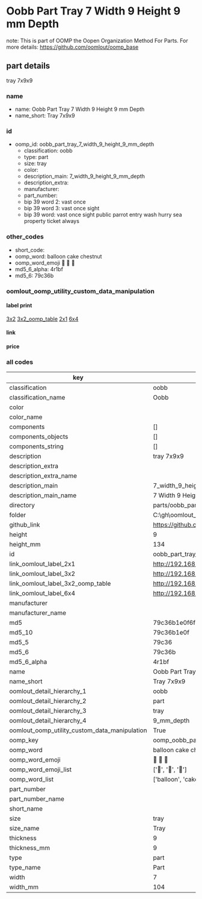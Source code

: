 # Oobb Part Tray 7 Width 9 Height 9 mm Depth  

note: This is part of OOMP the Oopen Organization Method For Parts. For more details: https://github.com/oomlout/oomp_base

##  part details
  



tray 7x9x9



### name
* name: Oobb Part Tray 7 Width 9 Height 9 mm Depth
* name_short: Tray 7x9x9 
### id
* oomp_id: oobb_part_tray_7_width_9_height_9_mm_depth
  * classification: oobb
  * type: part
  * size: tray
  * color: 
  * description_main: 7_width_9_height_9_mm_depth
  * description_extra: 
  * manufacturer: 
  * part_number: 
  * bip 39 word 2: vast once
  * bip 39 word 3: vast once sight
  * bip 39 word: vast once sight public parrot entry wash hurry sea property ticket always

### other_codes
* short_code: 
* oomp_word: balloon cake chestnut
* oomp_word_emoji :balloon: :cake: :chestnut:
* md5_6_alpha: 4r1bf
* md5_6: 79c36b






### oomlout_oomp_utility_custom_data_manipulation
#### label print
[3x2](http://192.168.1.245:1112/?label=oomp%204r1bf)
[3x2_oomp_table](http://192.168.1.108:1112/?label=oomp%204r1bf)
[2x1](http://192.168.1.242:1112/?label=oomp%204r1bf)
[6x4](http://192.168.1.55:1112/?label=oomp%204r1bf)    

#### link

                              

#### price







### all codes 
| key | value |  
| --- | --- |  
| classification | oobb |  
| classification_name | Oobb |  
| color |  |  
| color_name |  |  
| components | [] |  
| components_objects | [] |  
| components_string | [] |  
| description | tray 7x9x9 |  
| description_extra |  |  
| description_extra_name |  |  
| description_main | 7_width_9_height_9_mm_depth |  
| description_main_name | 7 Width 9 Height 9 mm Depth |  
| directory | parts/oobb_part_tray_7_width_9_height_9_mm_depth |  
| folder | C:\gh\oomlout_oobb_version_4_generated_parts\parts\oobb_part_tray_7_width_9_height_9_mm_depth |  
| github_link | https://github.com/oomlout/oomlout_oomp_part_src/tree/main/parts/oobb_part_tray_7_width_9_height_9_mm_depth |  
| height | 9 |  
| height_mm | 134 |  
| id | oobb_part_tray_7_width_9_height_9_mm_depth |  
| link_oomlout_label_2x1 | http://192.168.1.242:1112/?label=oomp%204r1bf |  
| link_oomlout_label_3x2 | http://192.168.1.245:1112/?label=oomp%204r1bf |  
| link_oomlout_label_3x2_oomp_table | http://192.168.1.108:1112/?label=oomp%204r1bf |  
| link_oomlout_label_6x4 | http://192.168.1.55:1112/?label=oomp%204r1bf |  
| manufacturer |  |  
| manufacturer_name |  |  
| md5 | 79c36b1e0f6fbeed2ed03ad19066a78d |  
| md5_10 | 79c36b1e0f |  
| md5_5 | 79c36 |  
| md5_6 | 79c36b |  
| md5_6_alpha | 4r1bf |  
| name | Oobb Part Tray 7 Width 9 Height 9 mm Depth |  
| name_short | Tray 7x9x9  |  
| oomlout_detail_hierarchy_1 | oobb |  
| oomlout_detail_hierarchy_2 | part |  
| oomlout_detail_hierarchy_3 | tray |  
| oomlout_detail_hierarchy_4 | 9_mm_depth |  
| oomlout_oomp_utility_custom_data_manipulation | True |  
| oomp_key | oomp_oobb_part_tray_7_width_9_height_9_mm_depth |  
| oomp_word | balloon cake chestnut |  
| oomp_word_emoji | :balloon: :cake: :chestnut: |  
| oomp_word_emoji_list | [':balloon:', ':cake:', ':chestnut:'] |  
| oomp_word_list | ['balloon', 'cake', 'chestnut'] |  
| part_number |  |  
| part_number_name |  |  
| short_name |  |  
| size | tray |  
| size_name | Tray |  
| thickness | 9 |  
| thickness_mm | 9 |  
| type | part |  
| type_name | Part |  
| width | 7 |  
| width_mm | 104 |  
